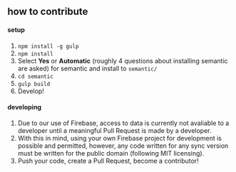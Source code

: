 ## how to contribute
#### setup
1. `npm install -g gulp`
2. `npm install`
3. Select **Yes** or **Automatic** (roughly 4 questions about installing semantic are asked) for semantic and install to `semantic/`
4. `cd semantic`
5. `gulp build`
6. Develop!

#### developing
1. Due to our use of Firebase, access to data is currently not avaliable to a developer until a meaningful Pull Request is made by a developer.
2. With this in mind, using your own Firebase project for development is possible and permitted, however, any code written for any sync version must be written for the public domain (following MIT licensing).
3. Push your code, create a Pull Request, become a contributor!